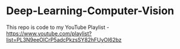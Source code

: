 # Deep-Learning-Computer-Vision
This repo is code to my YouTube Playlist - https://www.youtube.com/playlist?list=PL3N9eeOlCrP5adcPkzsSY82hFUyOI62bz
